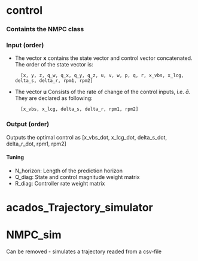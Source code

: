 # control
### Containts the NMPC class

### Input (order)
- The vector **x** contains the state vector and control vector concatenated. The order of the state vector is:


        [x, y, z, q_w, q_x, q_y, q_z, u, v, w, p, q, r, x_vbs, x_lcg, delta_s, delta_r, rpm1, rpm2]


- The vector **u** Consists of the rate of change of the control inputs, i.e. $\bar{a}$. They are declared as following:


        [x_vbs, x_lcg, delta_s, delta_r, rpm1, rpm2]
### Output (order)
Outputs the optimal control as [x_vbs_dot, x_lcg_dot, delta_s_dot, delta_r_dot, rpm1, rpm2]

#### Tuning
- N_horizon: Length of the prediction horizon
- Q_diag: State and control magnitude weight matrix
- R_diag: Controller rate weight matrix




# acados_Trajectory_simulator



# NMPC_sim

Can be removed - simulates a trajectory readed from a csv-file
